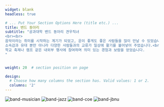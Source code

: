 ```yaml
---
widget: blank
headless: true

# ... Put Your Section Options Here (title etc.) ...
title: 밴드 동아리
subtitle: "공과대학 밴드 동아리 견우직녀
<br><br>
음악이라는 취미를 시작하는 계기가 되었고, 운이 좋게도 좋은 사람들을 많이 만날 수 있었습니다.<br><br>
소속감과 유대 뿐만 아니라 다양한 사람들과의 교류가 일상에 활기를 불어넣어 주었습니다.<br><br>
학교 축제나 캠프 같은 내외부 행사에 참여하며 의미 있는 경험과 보람을 얻었습니다.
"


weight: 20  # section position on page

design:
  # Choose how many columns the section has. Valid values: 1 or 2.
  columns: '2'
---
```

![band-musician](images/band-musician.jpg)
![band-jazz](images/band-jazz.jpg)
![band-coe](images/band-coe.jpg)
![band-jbnu](images/band-jbnu.jpg)
